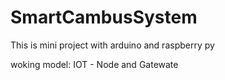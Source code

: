 # SmartCambusSystem

This is mini project with arduino and raspberry py

woking model: IOT - Node and Gatewate

